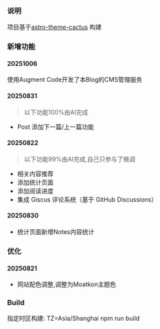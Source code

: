 ### 说明
项目基于[astro-theme-cactus](https://github.com/chrismwilliams/astro-theme-cactus) 构建

### 新增功能

#### 20251006
使用Augment Code开发了本Blog的CMS管理服务

#### 20250831
> 以下功能100%由AI完成

- Post 添加下一篇/上一篇功能

#### 20250822
> 以下功能99%由AI完成,自己只参与了微调

- 相关内容推荐
- 添加统计页面
- 添加阅读进度
- 集成 Giscus 评论系统（基于 GitHub Discussions）

#### 20250830
- 统计页面新增Notes内容统计

### 优化
#### 20250821
- 网站配色调整,调整为Moatkon主题色


### Build
指定时区构建: TZ=Asia/Shanghai npm run build
